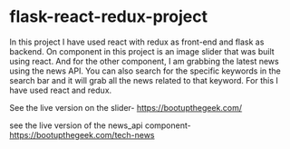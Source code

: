 # flask-react-redux-project

In this project I have used react with redux as front-end and flask as backend.
On component in this project is an image slider that was built using react.
And for the other component, I am grabbing the latest news using the news API. You can also search for the specific keywords in the search bar and it will grab all the news related to that keyword. For this I have used react and redux. 

See the live version on the slider- https://bootupthegeek.com/

see the live version of the news_api component- https://bootupthegeek.com/tech-news

